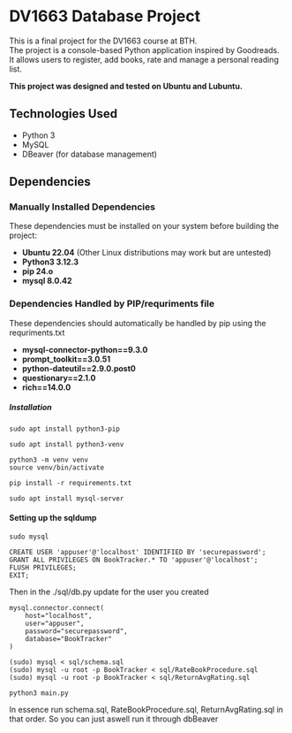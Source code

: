 # DV1663 Database Project

This is a final project for the DV1663 course at BTH.  
The project is a console-based Python application inspired by Goodreads.  
It allows users to register, add books, rate and manage a personal reading list.

**This project was designed and tested on Ubuntu and Lubuntu.**

## Technologies Used
- Python 3
- MySQL
- DBeaver (for database management)

## Dependencies

### **Manually Installed Dependencies**
These dependencies must be installed on your system before building the project:

- **Ubuntu 22.04** (Other Linux distributions may work but are untested)
- **Python3 3.12.3**
- **pip 24.o**
- **mysql 8.0.42**

### **Dependencies Handled by PIP/requriments file**
These dependencies should automatically be handled by pip using the requriments.txt
- **mysql-connector-python==9.3.0**
- **prompt_toolkit==3.0.51**
- **python-dateutil==2.9.0.post0**
- **questionary==2.1.0**
- **rich==14.0.0**

##### Installation
```
sudo apt install python3-pip
```

```
sudo apt install python3-venv
```

```
python3 -m venv venv
source venv/bin/activate
```

```
pip install -r requirements.txt
```

```
sudo apt install mysql-server
```

#### Setting up the sqldump
```
sudo mysql
```

```
CREATE USER 'appuser'@'localhost' IDENTIFIED BY 'securepassword';
GRANT ALL PRIVILEGES ON BookTracker.* TO 'appuser'@'localhost';
FLUSH PRIVILEGES;
EXIT;
```

Then in the ./sql/db.py update for the user you created 
```
mysql.connector.connect(
    host="localhost",
    user="appuser",
    password="securepassword",
    database="BookTracker"
)
```

```
(sudo) mysql < sql/schema.sql
(sudo) mysql -u root -p BookTracker < sql/RateBookProcedure.sql
(sudo) mysql -u root -p BookTracker < sql/ReturnAvgRating.sql
```
```
python3 main.py
```

In essence run schema.sql, RateBookProcedure.sql, ReturnAvgRating.sql in that order. So you can just aswell run it through dbBeaver
